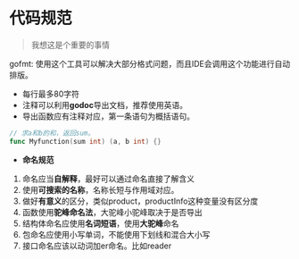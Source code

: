 # 代码规范
> 我想这是个重要的事情

gofmt: 使用这个工具可以解决大部分格式问题，而且IDE会调用这个功能进行自动排版。
- 每行最多80字符
- 注释可以利用**godoc**导出文档，推荐使用英语。
- 导出函数应有注释对应，第一条语句为概括语句。
```go
// 求a和b的和，返回sum。
func Myfunction(sum int) (a, b int) {}
```
- **命名规范**

1. 命名应当**自解释**，最好可以通过命名直接了解含义
2. 使用**可搜索的名称**，名称长短与作用域对应。
3. 做好**有意义**的区分，类似product，productInfo这种变量没有区分度
4. 函数使用**驼峰命名法**，大驼峰小驼峰取决于是否导出
5. 结构体命名应使用**名词短语**，使用**大驼峰**命名
6. 包命名应使用小写单词，不能使用下划线和混合大小写
7. 接口命名应该以动词加er命名。比如reader
